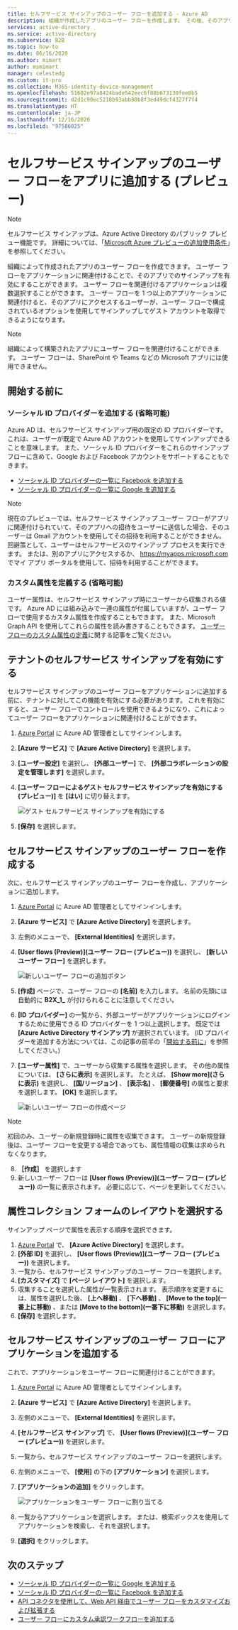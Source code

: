 ```yaml
---
title: セルフサービス サインアップのユーザー フローを追加する - Azure AD
description: 組織が作成したアプリのユーザー フローを作成します。 その後、そのアプリにアクセスしたユーザーは、ユーザー フローで構成されているオプションを利用し、ゲスト アカウントを取得できます。
services: active-directory
ms.service: active-directory
ms.subservice: B2B
ms.topic: how-to
ms.date: 06/16/2020
ms.author: mimart
author: msmimart
manager: celestedg
ms.custom: it-pro
ms.collection: M365-identity-device-management
ms.openlocfilehash: 51602e97a8424bade542eec6f88b673130fee8b5
ms.sourcegitcommit: d2d1c90ec5218b93abb80b8f3ed49dcf4327f7f4
ms.translationtype: HT
ms.contentlocale: ja-JP
ms.lasthandoff: 12/16/2020
ms.locfileid: "97586025"
---
```

# <a name="add-a-self-service-sign-up-user-flow-to-an-app-preview"></a>セルフサービス サインアップのユーザー フローをアプリに追加する (プレビュー)
> [!NOTE]
> セルフサービス サインアップは、Azure Active Directory のパブリック プレビュー機能です。 詳細については、「[Microsoft Azure プレビューの追加使用条件](https://azure.microsoft.com/support/legal/preview-supplemental-terms/)」を参照してください。

組織によって作成されたアプリのユーザー フローを作成できます。 ユーザー フローをアプリケーションに関連付けることで、そのアプリでのサインアップを有効にすることができます。 ユーザー フローを関連付けるアプリケーションは複数選択することができます。 ユーザー フローを 1 つ以上のアプリケーションに関連付けると、そのアプリにアクセスするユーザーが、ユーザー フローで構成されているオプションを使用してサインアップしてゲスト アカウントを取得できるようになります。

> [!NOTE]
> 組織によって構築されたアプリにユーザー フローを関連付けることができます。 ユーザー フローは、SharePoint や Teams などの Microsoft アプリには使用できません。

## <a name="before-you-begin"></a>開始する前に

### <a name="add-social-identity-providers-optional"></a>ソーシャル ID プロバイダーを追加する (省略可能)

Azure AD は、セルフサービス サインアップ用の既定の ID プロバイダーです。 これは、ユーザーが既定で Azure AD アカウントを使用してサインアップできることを意味します。 また、ソーシャル ID プロバイダーをこれらのサインアップ フローに含めて、Google および Facebook アカウントをサポートすることもできます。

- [ソーシャル ID プロバイダーの一覧に Facebook を追加する](facebook-federation.md)
- [ソーシャル ID プロバイダーの一覧に Google を追加する](google-federation.md)

> [!NOTE]
> 現在のプレビューでは、セルフサービス サインアップ ユーザー フローがアプリに関連付けられていて、そのアプリへの招待をユーザーに送信した場合、そのユーザーは Gmail アカウントを使用してその招待を利用することができません。 回避策として、ユーザーはセルフサービスのサインアップ プロセスを実行できます。 または、別のアプリにアクセスするか、 https://myapps.microsoft.com でマイ アプリ ポータルを使用して、招待を利用することができます。

### <a name="define-custom-attributes-optional"></a>カスタム属性を定義する (省略可能)

ユーザー属性は、セルフサービス サインアップ時にユーザーから収集される値です。 Azure AD には組み込みで一連の属性が付属していますが、ユーザー フローで使用するカスタム属性を作成することもできます。 また、Microsoft Graph API を使用してこれらの属性を読み書きすることもできます。 [ユーザー フローのカスタム属性の定義](user-flow-add-custom-attributes.md)に関する記事をご覧ください。

## <a name="enable-self-service-sign-up-for-your-tenant"></a>テナントのセルフサービス サインアップを有効にする

セルフサービス サインアップのユーザー フローをアプリケーションに追加する前に、テナントに対してこの機能を有効にする必要があります。 これを有効にすると、ユーザー フローでコントロールを使用できるようになり、これによってユーザー フローをアプリケーションに関連付けることができます。

1. [Azure Portal](https://portal.azure.com) に Azure AD 管理者としてサインインします。
2. **[Azure サービス]** で **[Azure Active Directory]** を選択します。
3. **[ユーザー設定]** を選択し、 **[外部ユーザー]** で、 **[外部コラボレーションの設定を管理します]** を選択します。
4. **[ユーザー フローによるゲスト セルフサービス サインアップを有効にする (プレビュー)]** を **[はい]** に切り替えます。

   ![ゲスト セルフサービス サインアップを有効にする](media/self-service-sign-up-user-flow/enable-self-service-sign-up.png)
5. **[保存]** を選択します。
## <a name="create-the-user-flow-for-self-service-sign-up"></a>セルフサービス サインアップのユーザー フローを作成する

次に、セルフサービス サインアップのユーザー フローを作成し、アプリケーションに追加します。

1. [Azure Portal](https://portal.azure.com) に Azure AD 管理者としてサインインします。
2. **[Azure サービス]** で **[Azure Active Directory]** を選択します。
3. 左側のメニューで、 **[External Identities]** を選択します。
4. **[User flows (Preview)]\(ユーザー フロー (プレビュー)\)** を選択し、 **[新しいユーザー フロー]** を選択します。

   ![新しいユーザー フローの追加ボタン](media/self-service-sign-up-user-flow/new-user-flow.png)

5. **[作成]** ページで、ユーザー フローの **[名前]** を入力します。 名前の先頭には自動的に **B2X_1_** が付けられることに注意してください。
6. **[ID プロバイダー]** の一覧から、外部ユーザーがアプリケーションにログインするために使用できる ID プロバイダーを 1 つ以上選択します。 既定では **[Azure Active Directory サインアップ]** が選択されています。 (ID プロバイダーを追加する方法については、この記事の前半の「[開始する前に](#before-you-begin)」を参照してください。)
7. **[ユーザー属性]** で、ユーザーから収集する属性を選択します。 その他の属性については、 **[さらに表示]** を選択します。 たとえば、 **[Show more]\(さらに表示\)** を選択し、 **[国/リージョン]** 、 **[表示名]** 、 **[郵便番号]** の属性と要求を選択します。 **[OK]** を選択します。

   ![新しいユーザー フローの作成ページ](media/self-service-sign-up-user-flow/create-user-flow.png)

> [!NOTE]
> 初回のみ、ユーザーの新規登録時に属性を収集できます。 ユーザーの新規登録後は、ユーザー フローを変更する場合であっても、属性情報の収集は求められなくなります。

8. **［作成］** を選択します
9. 新しいユーザー フローは **[User flows (Preview)]\(ユーザー フロー (プレビュー)\)** の一覧に表示されます。 必要に応じて、ページを更新してください。

## <a name="select-the-layout-of-the-attribute-collection-form"></a>属性コレクション フォームのレイアウトを選択する

サインアップ ページで属性を表示する順序を選択できます。 

1. [Azure Portal](https://portal.azure.com) で、 **[Azure Active Directory]** を選択します。
2. **[外部 ID]** を選択し、 **[User flows (Preview)]\(ユーザー フロー (プレビュー)\)** を選択します。
3. 一覧から、セルフサービス サインアップのユーザー フローを選択します。
4. **[カスタマイズ]** で **[ページ レイアウト]** を選択します。
5. 収集することを選択した属性が一覧表示されます。 表示順序を変更するには、属性を選択した後、 **[上へ移動]** 、 **[下へ移動]** 、 **[Move to the top]\(一番上に移動\)** 、または **[Move to the bottom]\(一番下に移動\)** を選択します。
6. **[保存]** を選択します。

## <a name="add-applications-to-the-self-service-sign-up-user-flow"></a>セルフサービス サインアップのユーザー フローにアプリケーションを追加する

これで、アプリケーションをユーザー フローに関連付けることができます。

1. [Azure Portal](https://portal.azure.com) に Azure AD 管理者としてサインインします。
2. **[Azure サービス]** で **[Azure Active Directory]** を選択します。
3. 左側のメニューで、 **[External Identities]** を選択します。
4. **[セルフサービス サインアップ]** で、 **[User flows (Preview)]\(ユーザー フロー (プレビュー)\)** を選択します。
5. 一覧から、セルフサービス サインアップのユーザー フローを選択します。
6. 左側のメニューで、 **[使用]** の下の **[アプリケーション]** を選択します。
7. **[アプリケーションの追加]** をクリックします。

   ![アプリケーションをユーザー フローに割り当てる](media/self-service-sign-up-user-flow/assign-app-to-user-flow.png)

8. 一覧からアプリケーションを選択します。 または、検索ボックスを使用してアプリケーションを検索し、それを選択します。
9. **[選択]** をクリックします。

## <a name="next-steps"></a>次のステップ

- [ソーシャル ID プロバイダーの一覧に Google を追加する](google-federation.md)
- [ソーシャル ID プロバイダーの一覧に Facebook を追加する](facebook-federation.md)
- [API コネクタを使用して、Web API 経由でユーザー フローをカスタマイズおよび拡張する](api-connectors-overview.md)
- [ユーザー フローにカスタム承認ワークフローを追加する](self-service-sign-up-add-approvals.md)
